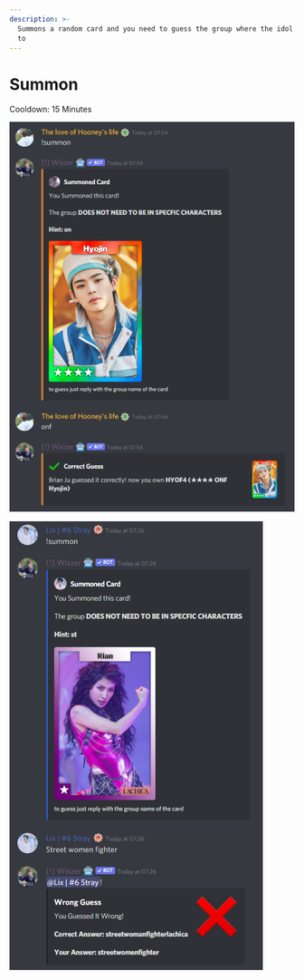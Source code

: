 ```yaml
---
description: >-
  Summons a random card and you need to guess the group where the idol belongs
  to
---
```


# Summon

Cooldown: 15 Minutes

![When a summon is successful the bot will respond as like on the picture and you get the card](<../.gitbook/assets/image (32).png>)

![When you guess it incorrectly the bot will respond like on the picture and you will not get the card](<../.gitbook/assets/image (26).png>)
